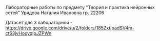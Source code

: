 Лабораторные работы по предмету "Теория и практика нейронных сетей"
Урядова Наталия Ивановна
гр. 22206

Датасет для 3 лабораторной - https://drive.google.com/drive/u/2/folders/185ZxtIpadSV4m-ct63jvHooyqlpJZPWn
